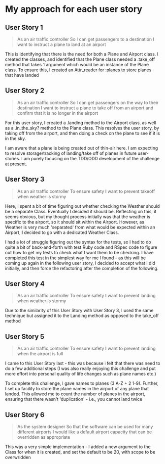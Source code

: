 # My approach for each user story

## User Story 1
> As an air traffic controller
> So I can get passengers to a destination
> I want to instruct a plane to land at an airport

This is identifying that there is the need for both a Plane and Airport class.
I created the classes, and identified that the Plane class needed a .take_off method that takes 1 argument which would be an instance of the Plane class. To ensure this, I created an Attr_reader for :planes to store planes that have landed


## User Story 2
> As an air traffic controller
> So I can get passengers on the way to their destination
> I want to instruct a plane to take off from an airport and confirm that it is no longer in the airport


For this user story, I created a .landing method to the Airport class, as well as a .in_the_sky? method to the Plane class. This resolves the user story, by taking off from the airport, and then doing a check on the plane to see if it is in the sky.

I am aware that a plane is being created out of thin-air here. I am expecting to resolve storage/tracking of landing/take off of planes in future user-stories. I am purely focusing on the TDD/ODD development of the challenge at present.

## User Story 3
> As an air traffic controller
> To ensure safety
> I want to prevent takeoff when weather is stormy

Here, I spent a bit of time figuring out whether checking the Weather should be a separate Class. Eventually I decided it should be. Reflecting on this, it seems obvious, but my thought process initially was that the weather is specific to the airport, so it should sit within the Airport. However, as Weather is very much 'separated' from what would be expected within an Airport, I decided to go with a dedicated Weather Class.

I had a lot of struggle figuring out the syntax for the tests, so I had to do quite a bit of back-and-forth with test Ruby code and RSpec code to figure out how to get my tests to check what I want them to be checking. I have completed this test in the simplest way for me I found - as this will be coming up again in the following user story, I decided to accept what I did initially, and then force the refactoring after the completion of the following.

## User Story 4

> As an air traffic controller
> To ensure safety
> I want to prevent landing when weather is stormy

Due to the similarity of this User Story with User Story 3, I used the same technique but assigned it to the Landing method as opposed to the take_off method

## User Story 5

> As an air traffic controller
> To ensure safety
> I want to prevent landing when the airport is full

I came to this User Story last - this was because i felt that there was need to do a few additional steps (I was also really enjoying this challenge and put more effort into personal quality of life changes such as plane names etc.)

To complete this challenge, I gave names to planes (3 A-Z + 2 1-9). Further, I set up facility to store the plane names in the airport of any plane that landed. This allowed me to count the number of planes in the airport, ensuring that there wasn't 'duplication' - i.e., you cannot land twice



## User Story 6

>As the system designer
> So that the software can be used for many different airports
> I would like a default airport capacity that can be overridden as appropriate

This was a very simple implementation - I added a new argument to the Class for when it is created, and set the default to be 20, with scope to be overwridden
